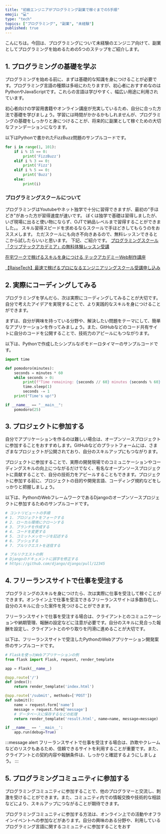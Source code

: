 ```yaml
---
title: "初級エンジニアがプログラミング副業で稼ぐまでの5手順"
emoji: "💻"
type: "tech"
topics: ["プログラミング", "副業", "未経験"]
published: true
---
```


こんにちは。今回は、プログラミングについて未経験のエンジニア向けて、副業としてプログラミングを始めるための5つのステップをご紹介します。

## 1. プログラミングの基礎を学ぶ

プログラミングを始める前に、まずは基礎的な知識を身につけることが必要です。プログラミング言語の種類は多岐にわたりますが、初心者におすすめなのはPythonやJavaScriptです。これらの言語は学びやすく、幅広い用途に利用されています。

初心者向けの学習用書籍やオンライン講座が充実しているため、自分に合った方法で基礎を学びましょう。学習には時間がかかるかもしれませんが、プログラミングの基礎をしっかりと身につけることが、将来的に副業として稼ぐための大切なファンデーションになります。

以下はPythonで書かれたFizzBuzz問題のサンプルコードです。

```python
for i in range(1, 101):
    if i % 15 == 0:
        print('FizzBuzz')
    elif i % 3 == 0:
        print('Fizz')
    elif i % 5 == 0:
        print('Buzz')
    else:
        print(i)
```

### プログラミングスクールについて
プログラミングはYoutubeやネット独学で十分に習得できますが、最初の"手ほどき"があった方が習得速度が速いです。
ぼくは独学で基礎は習得しましたが、いざ現場に出ると使い物にならず、OJTで納品レベルまで習得することができました。。
スキル習得スピードを求めるならスクールで手ほどきしてもらうのをおススメします。
ただスクールにも向き不向きあるので、無料レッスンできるとこから試したらいいと思います。
下記、ご紹介です。
<a href="//af.moshimo.com/af/c/click?a_id=2612470&p_id=1870&pc_id=3646&pl_id=26004" rel="nofollow" referrerpolicy="no-referrer-when-downgrade">プログラミングスクール「クリプテックアカデミア」の無料体験レッスン受講</a><img src="//i.moshimo.com/af/i/impression?a_id=2612470&p_id=1870&pc_id=3646&pl_id=26004" width="1" height="1" style="border:none;">

<a href="//af.moshimo.com/af/c/click?a_id=2612475&p_id=1555&pc_id=2816&pl_id=66181" rel="nofollow" referrerpolicy="no-referrer-when-downgrade">在宅ワークで稼げるスキルを身につける テックアカデミーWeb制作講座</a><img src="//i.moshimo.com/af/i/impression?a_id=2612475&p_id=1555&pc_id=2816&pl_id=66181" width="1" height="1" style="border:none;">

<a href="//af.moshimo.com/af/c/click?a_id=2613693&p_id=2011&pc_id=4076&pl_id=27478" rel="nofollow" referrerpolicy="no-referrer-when-downgrade">【RaiseTech】最速で稼げるプロになるエンジニアリングスクール受講申し込み</a><img src="//i.moshimo.com/af/i/impression?a_id=2613693&p_id=2011&pc_id=4076&pl_id=27478" width="1" height="1" style="border:none;">

## 2. 実際にコーディングしてみる

プログラミングを学んだら、次は実際にコーディングしてみることが大切です。自分で考えたアイデアを実現することで、より実践的なスキルを身につけることができます。

まずは、自分が興味を持っている分野や、解決したい問題をテーマにして、簡単なアプリケーションを作ってみましょう。また、GitHubなどのコード共有サイトに自分のコードを公開することで、技術力のアピールにもつながります。

以下は、Pythonで作成したシンプルなポモドーロタイマーのサンプルコードです。

```python
import time

def pomodoro(minutes):
    seconds = minutes * 60
    while seconds > 0:
        print(f"Time remaining: {seconds // 60} minutes {seconds % 60} seconds")
        time.sleep(1)
        seconds -= 1
    print("Time's up!")

if __name__ == "__main__":
    pomodoro(25)
```

## 3. プロジェクトに参加する

自分でアプリケーションを作るのは難しい場合は、オープンソースプロジェクトに参加することをおすすめします。GitHubなどのプラットフォームには、さまざまなプロジェクトが公開されており、自分のスキルアップにもつながります。

プロジェクトに参加することで、実際の開発現場でのコミュニケーションやコーディングスキルの向上につながるだけでなく、有名なオープンソースプロジェクトに貢献することで、自分の技術力をアピールすることもできます。プロジェクトに参加する前に、プロジェクトの目的や開発言語、コーディング規約などをしっかりと把握しましょう。

以下は、PythonのWebフレームワークであるDjangoのオープンソースプロジェクトに参加するためのサンプルコードです。

```python
# コントリビュートの手順
# 1. プロジェクトをフォークする
# 2. ローカル環境にクローンする
# 3. ブランチを作成する
# 4. コードを変更する
# 5. コミットメッセージを記述する
# 6. プッシュする
# 7. プルリクエストを送信する

# プルリクエストの例
# Djangoのドキュメントに誤字を修正する
# https://github.com/django/django/pull/12345
```

## 4. フリーランスサイトで仕事を受注する

プログラミングのスキルを身につけたら、次は実際に仕事を受注して稼ぐことができます。オンライン上で仕事を受注できるフリーランスサイトは多数存在し、自分のスキルに合った案件を見つけることができます。

フリーランスサイトで仕事を受注する場合は、クライアントとのコミュニケーションや納期管理、報酬の設定などに注意が必要です。自分のスキルに見合った報酬を設定し、クライアントとのやり取りを円滑に進めることが大切です。

以下は、フリーランスサイトで受注したPythonのWebアプリケーション開発案件のサンプルコードです。

```python
# Flaskを使ったWebアプリケーションの例
from flask import Flask, request, render_template

app = Flask(__name__)

@app.route('/')
def index():
    return render_template('index.html')

@app.route('/submit', methods=['POST'])
def submit():
    name = request.form['name']
    message = request.form['message']
    # データベースに保存するなどの処理
    return render_template('result.html', name=name, message=message)

if __name__ == '__main__':
    app.run(debug=True)
```

:::message alert
フリーランスサイトで仕事を受注する場合は、詐欺やクレームなどのリスクもあるため、信頼できるサイトを利用することが重要です。また、クライアントとの契約内容や報酬条件は、しっかりと確認するようにしましょう。
:::

## 5. プログラミングコミュニティに参加する

プログラミングコミュニティに参加することで、他のプログラマーと交流し、刺激を受けることができます。また、コミュニティ内での情報交換や技術的な相談などにより、スキルアップにつながることが期待できます。

プログラミングコミュニティに参加する方法は、オンライン上での活動やオフラインイベントへの参加などがあります。自分の興味のある分野や、利用しているプログラミング言語に関するコミュニティに参加することをおす
